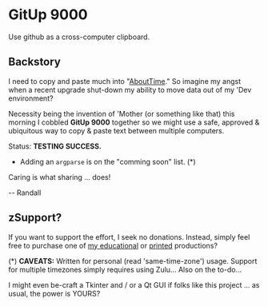# GitUp 9000
Use github as a cross-computer clipboard.

## Backstory
I need to copy and paste much into "[AboutTime](https://github.com/soft9000/AboutTime)." So imagine my angst when a recent upgrade shut-down my ability to move data out of my 'Dev environment?

Necessity being the invention of 'Mother (or something like that) this morning I cobbled **GitUp 9000** together so we might use a safe, approved & ubiquitous way to copy & paste text between multiple computers.

Status: **TESTING SUCCESS.**

- Adding an `argparse` is on the "comming soon" list. (*)

Caring is what sharing ... does!

-- Randall


## zSupport?
If you want to support the effort, I seek no donations. Instead, simply feel free to purchase one of [my educational](https://www.udemy.com/user/randallnagy2/) or [printed](https://www.amazon.com/Randall-Nagy/e/B08ZJLH1VN?ref=sr_ntt_srch_lnk_1&qid=1660050704&sr=8-1) productions?

(*) **CAVEATS:** Written for personal (read 'same-time-zone') usage. Support for multiple timezones simply requires using Zulu... Also on the to-do... 

I might even be-craft a Tkinter and / or a Qt GUI if folks like this project ... as usual, the power is YOURS?

